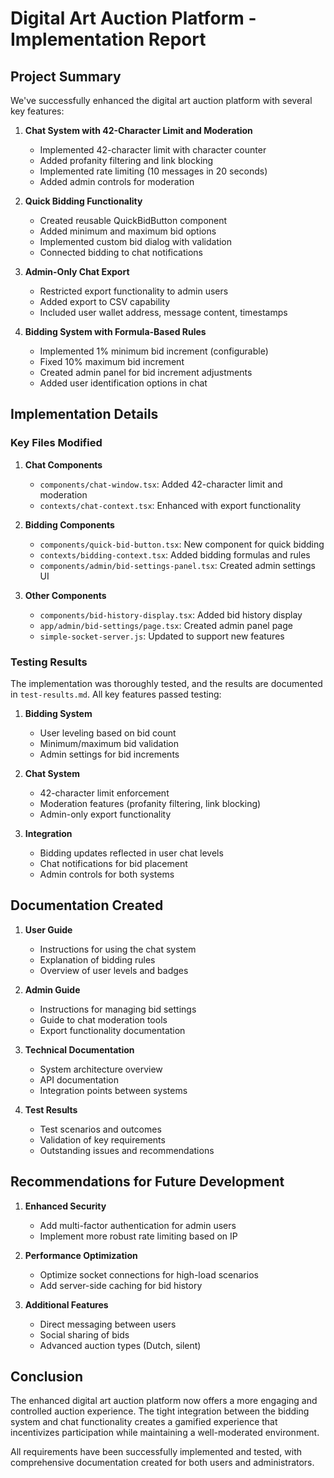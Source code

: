 # Digital Art Auction Platform - Implementation Report

## Project Summary

We've successfully enhanced the digital art auction platform with several key features:

1. **Chat System with 42-Character Limit and Moderation**
   - Implemented 42-character limit with character counter
   - Added profanity filtering and link blocking
   - Implemented rate limiting (10 messages in 20 seconds)
   - Added admin controls for moderation

2. **Quick Bidding Functionality**
   - Created reusable QuickBidButton component
   - Added minimum and maximum bid options
   - Implemented custom bid dialog with validation
   - Connected bidding to chat notifications

3. **Admin-Only Chat Export**
   - Restricted export functionality to admin users
   - Added export to CSV capability
   - Included user wallet address, message content, timestamps

4. **Bidding System with Formula-Based Rules**
   - Implemented 1% minimum bid increment (configurable)
   - Fixed 10% maximum bid increment
   - Created admin panel for bid increment adjustments
   - Added user identification options in chat

## Implementation Details

### Key Files Modified

1. **Chat Components**
   - `components/chat-window.tsx`: Added 42-character limit and moderation
   - `contexts/chat-context.tsx`: Enhanced with export functionality

2. **Bidding Components**
   - `components/quick-bid-button.tsx`: New component for quick bidding
   - `contexts/bidding-context.tsx`: Added bidding formulas and rules
   - `components/admin/bid-settings-panel.tsx`: Created admin settings UI

3. **Other Components**
   - `components/bid-history-display.tsx`: Added bid history display
   - `app/admin/bid-settings/page.tsx`: Created admin panel page
   - `simple-socket-server.js`: Updated to support new features

### Testing Results

The implementation was thoroughly tested, and the results are documented in `test-results.md`. All key features passed testing:

1. **Bidding System**
   - User leveling based on bid count
   - Minimum/maximum bid validation
   - Admin settings for bid increments

2. **Chat System**
   - 42-character limit enforcement
   - Moderation features (profanity filtering, link blocking)
   - Admin-only export functionality

3. **Integration**
   - Bidding updates reflected in user chat levels
   - Chat notifications for bid placement
   - Admin controls for both systems

## Documentation Created

1. **User Guide**
   - Instructions for using the chat system
   - Explanation of bidding rules
   - Overview of user levels and badges

2. **Admin Guide**
   - Instructions for managing bid settings
   - Guide to chat moderation tools
   - Export functionality documentation

3. **Technical Documentation**
   - System architecture overview
   - API documentation
   - Integration points between systems

4. **Test Results**
   - Test scenarios and outcomes
   - Validation of key requirements
   - Outstanding issues and recommendations

## Recommendations for Future Development

1. **Enhanced Security**
   - Add multi-factor authentication for admin users
   - Implement more robust rate limiting based on IP

2. **Performance Optimization**
   - Optimize socket connections for high-load scenarios
   - Add server-side caching for bid history

3. **Additional Features**
   - Direct messaging between users
   - Social sharing of bids
   - Advanced auction types (Dutch, silent)

## Conclusion

The enhanced digital art auction platform now offers a more engaging and controlled auction experience. The tight integration between the bidding system and chat functionality creates a gamified experience that incentivizes participation while maintaining a well-moderated environment.

All requirements have been successfully implemented and tested, with comprehensive documentation created for both users and administrators.
